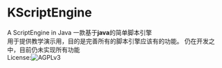 # KScriptEngine   
A ScriptEngine in Java
一款基于**java**的简单脚本引擎   
用于提供教学演示用，目的是完善所有的脚本引擎应该有的功能。
仍在开发之中，目前仍未实现所有功能    
License:![AGPLv3](https://www.ghostscript.com/images/agplv3-88x31.png)

